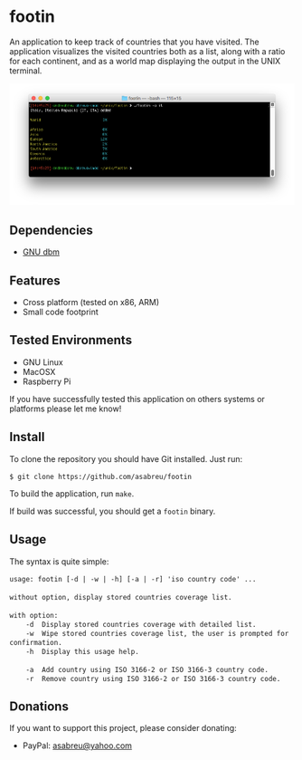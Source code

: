 # footin 

An application to keep track of countries that you have visited. The application visualizes the visited countries both as a list, along with a ratio for each continent, and as a world map displaying the output in the UNIX terminal.

![Screen Shot](screenShot.png)

Dependencies
------------

* [GNU dbm][gdbm] 

[gdbm]: http://www.gnu.org.ua/software/gdbm/ 

Features
--------

* Cross platform (tested on x86, ARM)
* Small code footprint

Tested Environments
-------------------

* GNU Linux
* MacOSX
* Raspberry Pi

If you have successfully tested this application on others systems or platforms please let me know!

Install
-------

To clone the repository you should have Git installed. Just run:

	$ git clone https://github.com/asabreu/footin

To build the application, run `make`.

If build was successful, you should get a `footin` binary.

Usage
-----

The syntax is quite simple:

```
usage: footin [-d | -w | -h] [-a | -r] 'iso country code' ...

without option, display stored countries coverage list.

with option:
	-d	Display stored countries coverage with detailed list.
	-w	Wipe stored countries coverage list, the user is prompted for confirmation. 
	-h	Display this usage help.

	-a	Add country using ISO 3166-2 or ISO 3166-3 country code.
	-r	Remove country using ISO 3166-2 or ISO 3166-3 country code.
```

Donations
---------

 If you want to support this project, please consider donating:
 
 * PayPal: [asabreu@yahoo.com](https://www.paypal.me/asabreu)
